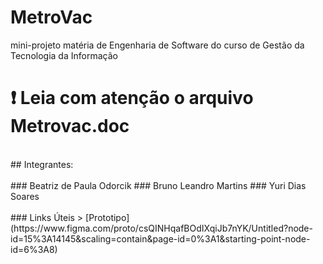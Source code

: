 # MetroVac
mini-projeto matéria de Engenharia de Software do curso de Gestão da Tecnologia da Informação
<br>
# ❗ Leia com atenção o arquivo Metrovac.doc
<br>
## Integrantes:
<br>
<br>
### Beatriz de Paula Odorcik
### Bruno Leandro Martins
### Yuri Dias Soares
<br>
<br>
### Links Úteis
> [Prototipo](https://www.figma.com/proto/csQINHqafBOdIXqiJb7nYK/Untitled?node-id=15%3A14145&scaling=contain&page-id=0%3A1&starting-point-node-id=6%3A8) 

